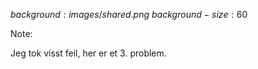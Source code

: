 $background:images/shared.png$
$background-size:60%$

Note:

Jeg tok visst feil, her er et 3. problem.
